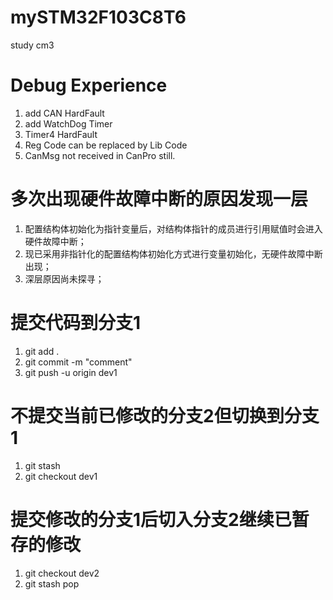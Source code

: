 # mySTM32F103C8T6
study cm3

# Debug Experience
1. add CAN   HardFault
2. add WatchDog Timer
3. Timer4 HardFault
4. Reg Code can be replaced by Lib Code
5. CanMsg not received in CanPro still.

# 多次出现硬件故障中断的原因发现一层
1. 配置结构体初始化为指针变量后，对结构体指针的成员进行引用赋值时会进入硬件故障中断；
2. 现已采用非指针化的配置结构体初始化方式进行变量初始化，无硬件故障中断出现；
3. 深层原因尚未探寻；

# 提交代码到分支1
1. git add .
2. git commit -m "comment"
3. git push -u origin dev1

# 不提交当前已修改的分支2但切换到分支1
1. git stash
2. git checkout dev1

# 提交修改的分支1后切入分支2继续已暂存的修改
1. git checkout dev2
2. git stash pop
